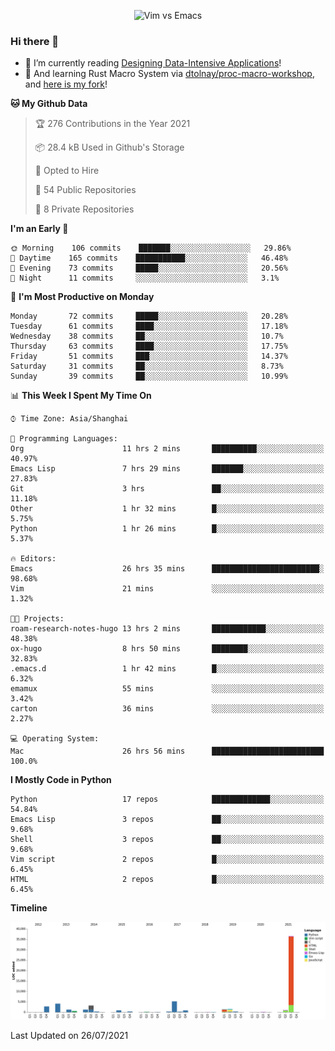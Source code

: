 <p align="center">
    <img src="https://gist.githubusercontent.com/coldnight/e696baffb094e71c96cb302118878eae/raw/40ea5053a6f66cc65f90f437e4173497da225958/banner.gif" alt="Vim vs Emacs" />
</p>

### Hi there 👋

- 📖 I’m currently reading [Designing Data-Intensive Applications](https://www.oreilly.com/library/view/designing-data-intensive-applications/9781491903063/)!
- 🌱 And learning Rust Macro System via [dtolnay/proc-macro-workshop](https://github.com/dtolnay/proc-macro-workshop), and [here is my fork](https://github.com/coldnight/proc-macro-workshop)!

<!--START_SECTION:waka-->
**🐱 My Github Data** 

> 🏆 276 Contributions in the Year 2021
 > 
> 📦 28.4 kB Used in Github's Storage 
 > 
> 💼 Opted to Hire
 > 
> 📜 54 Public Repositories 
 > 
> 🔑 8 Private Repositories  
 > 
**I'm an Early 🐤** 

```text
🌞 Morning    106 commits    ███████░░░░░░░░░░░░░░░░░░   29.86% 
🌆 Daytime    165 commits    ███████████░░░░░░░░░░░░░░   46.48% 
🌃 Evening    73 commits     █████░░░░░░░░░░░░░░░░░░░░   20.56% 
🌙 Night      11 commits     ░░░░░░░░░░░░░░░░░░░░░░░░░   3.1%

```
📅 **I'm Most Productive on Monday** 

```text
Monday       72 commits     █████░░░░░░░░░░░░░░░░░░░░   20.28% 
Tuesday      61 commits     ████░░░░░░░░░░░░░░░░░░░░░   17.18% 
Wednesday    38 commits     ██░░░░░░░░░░░░░░░░░░░░░░░   10.7% 
Thursday     63 commits     ████░░░░░░░░░░░░░░░░░░░░░   17.75% 
Friday       51 commits     ███░░░░░░░░░░░░░░░░░░░░░░   14.37% 
Saturday     31 commits     ██░░░░░░░░░░░░░░░░░░░░░░░   8.73% 
Sunday       39 commits     ██░░░░░░░░░░░░░░░░░░░░░░░   10.99%

```


📊 **This Week I Spent My Time On** 

```text
⌚︎ Time Zone: Asia/Shanghai

💬 Programming Languages: 
Org                      11 hrs 2 mins       ██████████░░░░░░░░░░░░░░░   40.97% 
Emacs Lisp               7 hrs 29 mins       ███████░░░░░░░░░░░░░░░░░░   27.83% 
Git                      3 hrs               ██░░░░░░░░░░░░░░░░░░░░░░░   11.18% 
Other                    1 hr 32 mins        █░░░░░░░░░░░░░░░░░░░░░░░░   5.75% 
Python                   1 hr 26 mins        █░░░░░░░░░░░░░░░░░░░░░░░░   5.37%

🔥 Editors: 
Emacs                    26 hrs 35 mins      ████████████████████████░   98.68% 
Vim                      21 mins             ░░░░░░░░░░░░░░░░░░░░░░░░░   1.32%

🐱‍💻 Projects: 
roam-research-notes-hugo 13 hrs 2 mins       ████████████░░░░░░░░░░░░░   48.38% 
ox-hugo                  8 hrs 50 mins       ████████░░░░░░░░░░░░░░░░░   32.83% 
.emacs.d                 1 hr 42 mins        █░░░░░░░░░░░░░░░░░░░░░░░░   6.32% 
emamux                   55 mins             ░░░░░░░░░░░░░░░░░░░░░░░░░   3.42% 
carton                   36 mins             ░░░░░░░░░░░░░░░░░░░░░░░░░   2.27%

💻 Operating System: 
Mac                      26 hrs 56 mins      █████████████████████████   100.0%

```

**I Mostly Code in Python** 

```text
Python                   17 repos            █████████████░░░░░░░░░░░░   54.84% 
Emacs Lisp               3 repos             ██░░░░░░░░░░░░░░░░░░░░░░░   9.68% 
Shell                    3 repos             ██░░░░░░░░░░░░░░░░░░░░░░░   9.68% 
Vim script               2 repos             █░░░░░░░░░░░░░░░░░░░░░░░░   6.45% 
HTML                     2 repos             █░░░░░░░░░░░░░░░░░░░░░░░░   6.45%

```


**Timeline**

![Chart not found](https://raw.githubusercontent.com/coldnight/coldnight/master/charts/bar_graph.png) 


 Last Updated on 26/07/2021
<!--END_SECTION:waka-->
